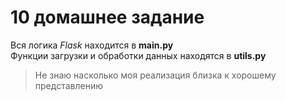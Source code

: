 # 10 домашнее задание
Вся логика *Flask* находится в **main.py**\
Функции загрузки и обработки данных находятся в **utils.py**
>Не знаю насколько моя реализация близка к хорошему представлению
